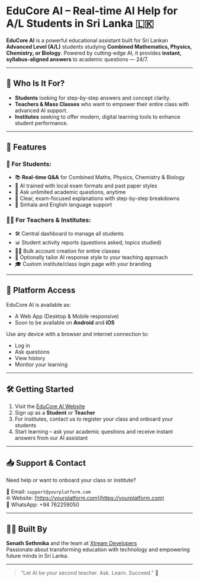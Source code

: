 # EduCore AI – Real-time AI Help for A/L Students in Sri Lanka 🇱🇰

**EduCore AI** is a powerful educational assistant built for Sri Lankan **Advanced Level (A/L)** students studying **Combined Mathematics, Physics, Chemistry, or Biology**. Powered by cutting-edge AI, it provides **instant, syllabus-aligned answers** to academic questions — 24/7.

---

## 🎯 Who Is It For?

- **Students** looking for step-by-step answers and concept clarity.
- **Teachers & Mass Classes** who want to empower their entire class with advanced AI support.
- **Institutes** seeking to offer modern, digital learning tools to enhance student performance.

---

## 🚀 Features

### 🧠 For Students:
- 📚 **Real-time Q&A** for Combined Maths, Physics, Chemistry & Biology
- 🤖 AI trained with local exam formats and past paper styles
- 🔄 Ask unlimited academic questions, anytime
- 🧪 Clear, exam-focused explanations with step-by-step breakdowns
- 💬 Sinhala and English language support

### 👨‍🏫 For Teachers & Institutes:
- 🛠️ Central dashboard to manage all students
- 📊 Student activity reports (questions asked, topics studied)
- 🧑‍🎓 Bulk account creation for entire classes
- 🧠 Optionally tailor AI response style to your teaching approach
- 🎓 Custom institute/class login page with your branding

---

## 📱 Platform Access

EduCore AI is available as:
- A Web App (Desktop & Mobile responsive)
- Soon to be available on **Android** and **iOS**

Use any device with a browser and internet connection to:
- Log in
- Ask questions
- View history
- Monitor your learning

---

## 🛠️ Getting Started

1. Visit the [EduCore AI Website](https://yourplatform.com)
2. Sign up as a **Student** or **Teacher**
3. For institutes, contact us to register your class and onboard your students
4. Start learning – ask your academic questions and receive instant answers from our AI assistant

---

## 📥 Support & Contact

Need help or want to onboard your class or institute?

📧 Email: `support@yourplatform.com`  
🌐 Website: [https://yourplatform.com](https://yourplatform.com)  
📱 WhatsApp: +94 762259050

---

## 🧑‍💻 Built By

**Senath Sethmika** and the team at [Xtream Developers](https://github.com/Senath-Sethmika)  
Passionate about transforming education with technology and empowering future minds in Sri Lanka.

---

> “Let AI be your second teacher. Ask. Learn. Succeed.” 🚀
